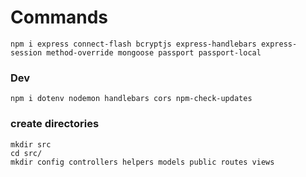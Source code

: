 # Commands

```
npm i express connect-flash bcryptjs express-handlebars express-session method-override mongoose passport passport-local
```

### Dev

```
npm i dotenv nodemon handlebars cors npm-check-updates
```

### create directories

```
mkdir src
cd src/
mkdir config controllers helpers models public routes views
```
